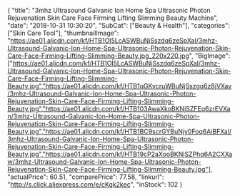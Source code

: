 {
	"title": "3mhz Ultrasound Galvanic Ion Home Spa Ultrasonic Photon Rejuvenation Skin Care Face Firming Lifting Slimming Beauty Machine",
	"date": "2018-10-31 10:30:20",
	"SubCat": ["Beauty & Health"],
	"categories": ["Skin Care Tool"],
	"thumbnailImage": "https://ae01.alicdn.com/kf/HTB1OI5LcASWBuNjSszdq6zeSpXaI/3mhz-Ultrasound-Galvanic-Ion-Home-Spa-Ultrasonic-Photon-Rejuvenation-Skin-Care-Face-Firming-Lifting-Slimming-Beauty.jpg_220x220.jpg",
	"BigImage": ["https://ae01.alicdn.com/kf/HTB1OI5LcASWBuNjSszdq6zeSpXaI/3mhz-Ultrasound-Galvanic-Ion-Home-Spa-Ultrasonic-Photon-Rejuvenation-Skin-Care-Face-Firming-Lifting-Slimming-Beauty.jpg","https://ae01.alicdn.com/kf/HTB1qGKvcruWBuNjSszgq6z8jVXav/3mhz-Ultrasound-Galvanic-Ion-Home-Spa-Ultrasonic-Photon-Rejuvenation-Skin-Care-Face-Firming-Lifting-Slimming-Beauty.jpg","https://ae01.alicdn.com/kf/HTB103AwaXkoBKNjSZFEq6zrEVXan/3mhz-Ultrasound-Galvanic-Ion-Home-Spa-Ultrasonic-Photon-Rejuvenation-Skin-Care-Face-Firming-Lifting-Slimming-Beauty.jpg","https://ae01.alicdn.com/kf/HTB1BC9scrGYBuNjy0Foq6AiBFXal/3mhz-Ultrasound-Galvanic-Ion-Home-Spa-Ultrasonic-Photon-Rejuvenation-Skin-Care-Face-Firming-Lifting-Slimming-Beauty.jpg","https://ae01.alicdn.com/kf/HTB19cP2aXooBKNjSZPhq6A2CXXaw/3mhz-Ultrasound-Galvanic-Ion-Home-Spa-Ultrasonic-Photon-Rejuvenation-Skin-Care-Face-Firming-Lifting-Slimming-Beauty.jpg"],
	"actualPrice": 60.51,
	"comparePrice": 77.58,
	"linkurl": "http://s.click.aliexpress.com/e/cKgk2kec",
	"inStock": 102
}
